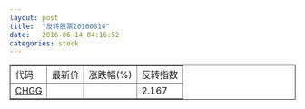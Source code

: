 ```yaml
---
layout: post
title:  "反转股票20160614"
date:   2016-06-14 04:16:52
categories: stock
---
```


<script type="text/javascript">
var stockList = []
stockList.push('gb_chgg');
</script>

<table border="1">
 <tr>
 <td>代码</td>
  <td>最新价</td>
  <td>涨跌幅(%)</td>
 <td>反转指数</td>
</tr>
  <tr id="chgg"><td><a href="http://stock.finance.sina.com.cn/usstock/quotes/CHGG.html" target="_blank">CHGG</a></td><td></td><td></td><td>2.167</td></tr>
</table>

